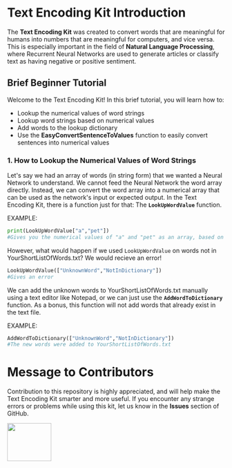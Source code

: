 
<h1>Text Encoding Kit Introduction</h1>
<p>The <b>Text Encoding Kit</b> was created to convert words that are meaningful for humans into numbers that are meaningful for computers, and vice versa. This is especially important in the field of <b>Natural Language Processing</b>, where Recurrent Neural Networks are used to generate articles or classify text as having negative or positive sentiment.</p>

<h2>Brief Beginner Tutorial</h2>

Welcome to the Text Encoding Kit! In this brief tutorial, you will learn how to:
- Lookup the numerical values of word strings
- Lookup word strings based on numerical values
- Add words to the lookup dictionary
- Use the <b>EasyConvertSentenceToValues</b> function to easily convert sentences into numerical values

<h3>1. How to Lookup the Numerical Values of Word Strings</h3>

Let's say we had an array of words (in string form) that we wanted a Neural Network to understand. We cannot feed the Neural Network the word array directly. Instead, we can convert the word array into a numerical array that can be used as the network's input or expected output. In the Text Encoding Kit, there is a function just for that: The <code><b>LookUpWordValue</b></code> function.

EXAMPLE:
```python
print(LookUpWordValue["a","pet"])
#Gives you the numerical values of "a" and "pet" as an array, based on their positions in YourShortListOfWords.txt
```

However, what would happen if we used <code>LookUpWordValue</code> on words not in YourShortListOfWords.txt? We would recieve an error!
```python
LookUpWordValue(["UnknownWord","NotInDictionary"])
#Gives an error
```

We can add the unknown words to YourShortListOfWords.txt manually using a text editor like Notepad, or we can just use the <code><b>AddWordToDictionary</b></code> function. As a bonus, this function will not add words that already exist in the text file.

EXAMPLE:
```python
AddWordToDictionary(["UnknownWord","NotInDictionary"])
#The new words were added to YourShortListOfWords.txt
```

<h1>Message to Contributors</h1>
<p>Contribution to this repository is highly appreciated, and will help make the Text Encoding Kit smarter and more useful. If you encounter any strange errors or problems while using this kit, let us know in the <b>Issues</b> section of GitHub.</p>

<img src="https://assets-cdn.github.com/images/modules/logos_page/Octocat.png" width="102" height="88">

